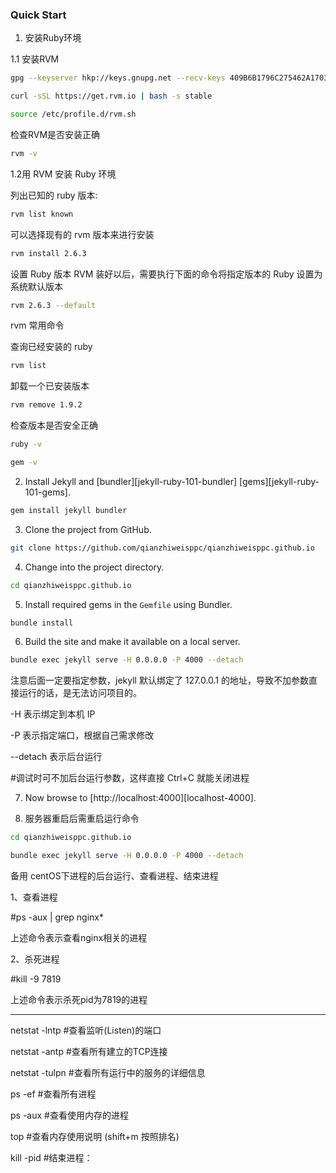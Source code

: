 

### Quick Start

1. 安装Ruby环境

1.1 安装RVM

```sh
gpg --keyserver hkp://keys.gnupg.net --recv-keys 409B6B1796C275462A1703113804BB82D39DC0E3 7D2BAF1CF37B13E2069D6956105BD0E739499BDB
```

```sh
curl -sSL https://get.rvm.io | bash -s stable
```

```sh
source /etc/profile.d/rvm.sh
```

检查RVM是否安装正确
```sh
rvm -v
```


1.2用 RVM 安装 Ruby 环境

列出已知的 ruby 版本:
```sh
rvm list known
```

可以选择现有的 rvm 版本来进行安装
```sh
rvm install 2.6.3
```

设置 Ruby 版本
RVM 装好以后，需要执行下面的命令将指定版本的 Ruby 设置为系统默认版本
```sh
rvm 2.6.3 --default
```


rvm 常用命令

查询已经安装的 ruby
```sh
rvm list
```

卸载一个已安装版本
```sh
rvm remove 1.9.2
```

检查版本是否安全正确
```sh
ruby -v
```

```sh
gem -v
```


2. Install Jekyll and [bundler][jekyll-ruby-101-bundler] [gems][jekyll-ruby-101-gems].

```sh
gem install jekyll bundler
```


3. Clone the project from GitHub.

```sh
git clone https://github.com/qianzhiweisppc/qianzhiweisppc.github.io
```


4. Change into the project directory.
```sh
cd qianzhiweisppc.github.io
```


5. Install required gems in the `Gemfile` using Bundler.
```sh
bundle install
```


6. Build the site and make it available on a local server.
```sh
bundle exec jekyll serve -H 0.0.0.0 -P 4000 --detach 
```

注意后面一定要指定参数，jekyll 默认绑定了 127.0.0.1 的地址，导致不加参数直接运行的话，是无法访问项目的。

-H 表示绑定到本机 IP

-P 表示指定端口，根据自己需求修改 

--detach 表示后台运行

#调试时可不加后台运行参数，这样直接 Ctrl+C 就能关闭进程



7. Now browse to [http://localhost:4000][localhost-4000].


8. 服务器重启后需重启运行命令

```sh
cd qianzhiweisppc.github.io
```

```sh
bundle exec jekyll serve -H 0.0.0.0 -P 4000 --detach
```


备用
centOS下进程的后台运行、查看进程、结束进程

1、查看进程

#ps -aux | grep nginx*

上述命令表示查看nginx相关的进程

2、杀死进程

#kill -9 7819

上述命令表示杀死pid为7819的进程

-----------------------------------------------------------------------------------------------------

netstat -lntp    #查看监听(Listen)的端口

netstat -antp   #查看所有建立的TCP连接

netstat -tulpn  #查看所有运行中的服务的详细信息

ps -ef              #查看所有进程

ps -aux           #查看使用内存的进程

top                  #查看内存使用说明 (shift+m 按照排名)

kill -pid  #结束进程：
